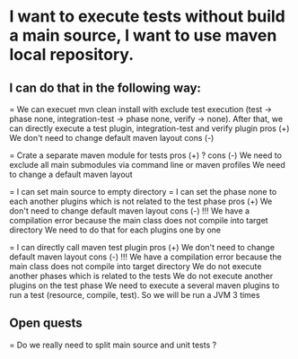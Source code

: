 # I want to execute tests without build a main source, I want to use maven local repository.

## I can do that in the following way:

= We can execuet mvn clean install with exclude test execution (test -> phase none, integration-test -> phase none, verify -> none).
  After that, we can directly execute a test plugin, integration-test and verify plugin
    pros (+)
        We don't need to change default maven layout
    cons (-)

= Crate a separate maven module for tests
    pros (+)
        ?
    cons (-)
        We need to exclude all main submodules via command line or maven profiles
        We need to change a default maven layout

= I can set main source to empty directory
= I can set the phase none to each another plugins which is not related to the test phase
    pros (+)
        We don't need to change default maven layout 
    cons (-)
        !!! We have a compilation error because the main class does not compile into target directory
        We need to do that for each plugins one by one

= I can directly call maven test plugin
    pros (+)
        We don't need to change default maven layout
    cons (-)
        !!! We have a compilation error because the main class does not compile into target directory
        We do not execute another phases which is related to the tests
        We do not execute another plugins on the test phase
        We need to execute a several maven plugins to run a test (resource, compile, test). So we will be run a JVM 3 times
           
## Open quests 

= Do we really need to split main source and unit tests ? 